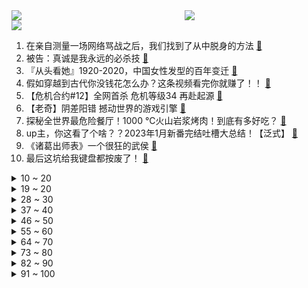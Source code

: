 <div >
	<a style="float:left;width:55%;" href = "https://github.com/anuraghazra/github-readme-stats">
	 <img src = "https://github-readme-stats.vercel.app/api?username=iuuuuuaena&theme=buefy&show_icons=true"/>
	</a>
	<a  style="float:right;width:45%" href = "https://github.com/anuraghazra/github-readme-stats">
	 <img  src="https://github-readme-stats.vercel.app/api/top-langs/?username=anuraghazra&layout=compact"/>
	</a>
	</div>

[![](https://img.shields.io/badge/jxd-@jxdgogogo.xyz-yellowgreen.svg)](https://www.jxdgogogo.xyz)<br>
1. 在亲自测量一场网络骂战之后，我们找到了从中脱身的方法 [:link:](//www.bilibili.com/video/BV1uM411u7tN) <br>
2. 被告：真诚是我永远的必杀技 [:link:](//www.bilibili.com/video/BV1gg4y1G7Fx) <br>
3. 『从头看她』1920-2020，中国女性发型的百年变迁 [:link:](//www.bilibili.com/video/BV1qm4y1r7BB) <br>
4. 假如穿越到古代你没钱花怎么办？这条视频看完你就赚了！！ [:link:](//www.bilibili.com/video/BV15c41157Kf) <br>
5. 【危机合约#12】全网首杀 危机等级34 再赴起源 [:link:](//www.bilibili.com/video/BV1tc41157EC) <br>
6. 【老奇】阴差阳错 撼动世界的游戏引擎 [:link:](//www.bilibili.com/video/BV1Hk4y1q7Rz) <br>
7. 探秘全世界最危险餐厅！1000 °C火山岩浆烤肉！到底有多好吃？ [:link:](//www.bilibili.com/video/BV1X84y1M7Wb) <br>
8. up主，你这看了个啥？？2023年1月新番完结吐槽大总结！【泛式】 [:link:](//www.bilibili.com/video/BV1Bh411375J) <br>
9. 《诸葛出师表》一个很狂的武侯 [:link:](//www.bilibili.com/video/BV11a4y1M7nW) <br>
10. 最后这坑给我键盘都按废了！ [:link:](//www.bilibili.com/video/BV1vN411N73u) <br>
<details>
<summary>10 ~ 20</summary>

11. 【烂活电竞43.5】  魏延能不能给我带带你的墨镜~ [:link:](//www.bilibili.com/video/BV1xX4y1k7oL) <br>
12. 原来真的有人会一秒脸红.... [:link:](//www.bilibili.com/video/BV1is4y1D7Pg) <br>
13. 成龙大哥说我的中文比他好！？ [:link:](//www.bilibili.com/video/BV1cX4y1k7Z5) <br>
14. “烂片导演”如何拍出《流浪地球》？【寻找·郭帆】 [:link:](//www.bilibili.com/video/BV1Wa4y1M7Da) <br>
15. 恐龙大量死亡，远古生物“幽灵蛸”登场！ [:link:](//www.bilibili.com/video/BV1ua4y1M72J) <br>
16. 【何同学VLOG】为什么我们一期视频做了五个月... [:link:](//www.bilibili.com/video/BV12h411u7DM) <br>
17. 被“泡面细菌”感染的韩国人被泡面支配的一生 [:link:](//www.bilibili.com/video/BV1ho4y1H7gR) <br>
18. 鸡蛋荒席卷全球？为什么鸡蛋开始不够了 [:link:](//www.bilibili.com/video/BV1i84y1M7ZF) <br>
19. 普通人防握手侮辱 [:link:](//www.bilibili.com/video/BV1cv4y1p7aw) <br>
</details>
<details>
<summary>19 ~ 20</summary>

20. 《必胜客联动线下体验攻略，但是？》 [:link:](//www.bilibili.com/video/BV1cL411D7ir) <br>
21. 【全网最详】旅美熊猫究竟有没有被虐待？官方反复辟谣没人听？ [:link:](//www.bilibili.com/video/BV1hs4y1U7gs) <br>
22. 当家人发现你互联网上的嘴脸 [:link:](//www.bilibili.com/video/BV18o4y1H7WZ) <br>
23. 再次出发骑行，前往青海探索三江源头，第一天独自在荒山野岭露营 [:link:](//www.bilibili.com/video/BV1ta4y1K7de) <br>
24. 【STN快报第七季10】我用我的AK点爆你的AJ [:link:](//www.bilibili.com/video/BV1f84y1M7Dv) <br>
25. 六年前B站全是这种视频！！ [:link:](//www.bilibili.com/video/BV1XL411X7nQ) <br>
26. 当二次元老了 就去漫展做保洁阿姨 [:link:](//www.bilibili.com/video/BV11m4y1z7FH) <br>
27. 一个上班族转做美食博主了 [:link:](//www.bilibili.com/video/BV1Nh411g7Yp) <br>
28. 比海鲜袋子更贵的袋子来了！你以为你防住了话梅刺客却没防住袋子刺客！生活处处都是小细坑啊 [:link:](//www.bilibili.com/video/BV1524y1j7zR) <br>
</details>
<details>
<summary>28 ~ 30</summary>

29. 《小陈总 - 回 归 》 [:link:](//www.bilibili.com/video/BV1rL411m7Bt) <br>
30. 炸裂！《越狱兔》到底有多离谱？动画界最强战力？ [:link:](//www.bilibili.com/video/BV1PY4y1D7Xs) <br>
31. 爆肝479小时！手工打造中国非遗礼裙？？ [:link:](//www.bilibili.com/video/BV1PV4y1D7L8) <br>
32. 一个电竞女孩倔强的十五年，你所看到的惊艳，都曾被平庸历练。 [:link:](//www.bilibili.com/video/BV1Am4y1672F) <br>
33. 【时代少年团】《光环中的少年——“乌托邦”》 [:link:](//www.bilibili.com/video/BV1qa4y1M76v) <br>
34. “我高考山东省第三，妈妈知道后，却一点都不开心” [:link:](//www.bilibili.com/video/BV1vk4y1i7pS) <br>
35. 去看花吧，带着家里的老顽童和小顽皮！ [:link:](//www.bilibili.com/video/BV11M4y127ij) <br>
36. 你的自以为是，耽误的是生命 [:link:](//www.bilibili.com/video/BV1tm4y1z7ME) <br>
37. 千颗碎片实拍魔刀千刃（下）！用科学打破梦想与现实的界限吧！ [:link:](//www.bilibili.com/video/BV1Dj411w72V) <br>
</details>
<details>
<summary>37 ~ 40</summary>

38. 所以生命啊，它璀璨如歌!「觉醒年代」 [:link:](//www.bilibili.com/video/BV1ta4y1M7CX) <br>
39. 关于爱这件大事儿，你可以反复向我确认 [:link:](//www.bilibili.com/video/BV1vc4115719) <br>
40. 制裁第四年，研发经费却又破新高，华为到底在做什么？ [:link:](//www.bilibili.com/video/BV1fV4y1S78C) <br>
41. “就知道哭，创死你！” [:link:](//www.bilibili.com/video/BV1Vg4y1G7iP) <br>
42. 必胜客原神联合菜品，帅小伙被邀请试吃，没想到….. [:link:](//www.bilibili.com/video/BV1kL411m7WV) <br>
43. 千万别动大学生的软肋 [:link:](//www.bilibili.com/video/BV18c41157x9) <br>
44. 我爸说男人要浪漫！ [:link:](//www.bilibili.com/video/BV1yh41137Zn) <br>
45. 2分钟讲完《狂飙》高启强的一生，还没看的进来看看 [:link:](//www.bilibili.com/video/BV1PT411B73G) <br>
46. 玉麒麟真的自己办比赛了？CSGO百万奖金高校比赛来了！ [:link:](//www.bilibili.com/video/BV1fv4y1p73q) <br>
</details>
<details>
<summary>46 ~ 50</summary>

47. 走廊清唱《すずめ feat.十明》铃芽户缔主题曲 [:link:](//www.bilibili.com/video/BV1oT411q77o) <br>
48. 两代大帝对望！看看什么叫俄罗斯巅峰时刻！《叶卡捷琳娜》S2P8 [:link:](//www.bilibili.com/video/BV17a4y1M7DB) <br>
49. 如果草太变成了尖叫鸡！[铃芽之旅] [:link:](//www.bilibili.com/video/BV1um4y167Ks) <br>
50. 杀疯了 [:link:](//www.bilibili.com/video/BV1Tk4y1q7LA) <br>
51. 荧子探店，逮捕浑元【原神必胜客联动】 [:link:](//www.bilibili.com/video/BV1pg4y1G7D4) <br>
52. 30年前，顶级少爷开什么车？ [:link:](//www.bilibili.com/video/BV1NV4y1D7m7) <br>
53. 怪物：你说你惹大学生干嘛，非要惹 [:link:](//www.bilibili.com/video/BV1824y1j7hB) <br>
54. “玩家让小丑王真心微笑一次即可顺利通关。” [:link:](//www.bilibili.com/video/BV13X4y1d7GC) <br>
55. 这些功能饮品我怀疑是以毒攻毒 [:link:](//www.bilibili.com/video/BV1jo4y1p7JX) <br>
</details>
<details>
<summary>55 ~ 60</summary>

56. ”不疯魔，不成活“ [:link:](//www.bilibili.com/video/BV1dL411S7cK) <br>
57. “过来点，我保证不打你” [:link:](//www.bilibili.com/video/BV1tN411N7jN) <br>
58. 你们之中肯定有一个是叛徒！ [:link:](//www.bilibili.com/video/BV1Qm4y1z7Vf) <br>
59. 这是什么离谱的操作啊！！【地狱级】 [:link:](//www.bilibili.com/video/BV1vN411N7St) <br>
60. 平凡而伟大！沉浸式解说 感动1亿人史诗巨著《平凡的世界》P1 [:link:](//www.bilibili.com/video/BV1VT411B7Z5) <br>
61. 早知如此，还玩什么吸铁石 [:link:](//www.bilibili.com/video/BV1gg4y1g7qM) <br>
62. 折腾了48小时就为了找到这个？ [:link:](//www.bilibili.com/video/BV1Mg4y1g79o) <br>
63. 颜值爆表的外国美女们呀！爱了爱了【国际尬聊】 [:link:](//www.bilibili.com/video/BV1cM411T7Sj) <br>
64. 有空过来请你吃水母 [:link:](//www.bilibili.com/video/BV1hg4y1G7jN) <br>
</details>
<details>
<summary>64 ~ 70</summary>

65. 当！日！剧！遇！上！方！言！ [:link:](//www.bilibili.com/video/BV1Bm4y1z7Yr) <br>
66. 当北方人混入广东小县城吃饭队伍时... [:link:](//www.bilibili.com/video/BV1us4y1E7z9) <br>
67. 谁懂！滑跪拥抱真的很绝！导演的封神动作设计再次出现，救赎感拉满！！ [:link:](//www.bilibili.com/video/BV1HN411N7Jb) <br>
68. 全网首测！体验美国最刺激的户外活动！超级震撼！ [:link:](//www.bilibili.com/video/BV1qm4y1r7ZG) <br>
69. 我的世界：愚人节更新，加入月球维度，有超大基地 [:link:](//www.bilibili.com/video/BV1Wc41157KD) <br>
70. 【医学博士】如何拯救透支的肾？I 少了一个肾，你还能活多久？ [:link:](//www.bilibili.com/video/BV11a4y1M74m) <br>
71. 外交部对坂本龙一去世表示哀悼：他为中日友好交流作出了贡献 [:link:](//www.bilibili.com/video/BV1qc41157DC) <br>
72. 苹果嘉儿AKA马国矿工 [:link:](//www.bilibili.com/video/BV1Vm4y167zg) <br>
73. 警 匪 对 线 早 期 视 频 [:link:](//www.bilibili.com/video/BV1c24y157FV) <br>
</details>
<details>
<summary>73 ~ 80</summary>

74. 我的世界ERROR422重制版更阴间？！电脑死机了！ [:link:](//www.bilibili.com/video/BV13s4y1E7Lb) <br>
75. 只有老公一个人受伤的世界达成了哈哈 [:link:](//www.bilibili.com/video/BV18j411w7KT) <br>
76. 看看缅甸掸邦大其力什么样？这种地方会有正经工作吗？ [:link:](//www.bilibili.com/video/BV1Yc41157Hf) <br>
77. 三星S23系列深度评测：一台机皇，两台机霸！ [:link:](//www.bilibili.com/video/BV1BL411m7so) <br>
78. 当你爸开车时 [:link:](//www.bilibili.com/video/BV1ua4y1M7KE) <br>
79. 别的小猫是泡澡 矮脚猫是浮潜 [:link:](//www.bilibili.com/video/BV1aM411M7SX) <br>
80. 《 钟 离 之 旅 》 [:link:](//www.bilibili.com/video/BV14g4y1G7qN) <br>
81. 【自制】我做了一种很新的 机 器 人！【硬核】 [:link:](//www.bilibili.com/video/BV1Uh41137Th) <br>
82. 明天就去夜市摆摊卖这个！一定能发财！ [:link:](//www.bilibili.com/video/BV1ja4y1M7qY) <br>
</details>
<details>
<summary>82 ~ 90</summary>

83. ChatGPT六步提问法：你若诚心发问，它会给你一篇惊艳论文！ [:link:](//www.bilibili.com/video/BV16s4y177Pz) <br>
84. 竖屏 ｜菜鸟翻跳｜Wonder Girls《Tell me》｜五套一件换装 [:link:](//www.bilibili.com/video/BV1Wa4y1M7Ck) <br>
85. 三大冲突，撕裂年轻人：痛苦vs矫情、真我vs假我、竞争vs安全 [:link:](//www.bilibili.com/video/BV1YV4y1S7zo) <br>
86. 高芋芋今天在家做盒饭了 [:link:](//www.bilibili.com/video/BV1Zs4y177sH) <br>
87. 走好，坂本龙一 [:link:](//www.bilibili.com/video/BV1Pk4y1q7MY) <br>
88. 工地里的苍蝇小馆,腰花大肠饭馋哭隔壁饭友! [:link:](//www.bilibili.com/video/BV1Ha4y1M7r2) <br>
89. 某宝花300块做的视频，大家帮我看值不值.... [:link:](//www.bilibili.com/video/BV1eV4y1S7iL) <br>
90. 这台机器竟然是有生命的？ [:link:](//www.bilibili.com/video/BV1724y1j7qm) <br>
91. 大爷卖36斤菜只要3块钱，满脸忐忑推销给过路司机：只要不烂在地里就好 [:link:](//www.bilibili.com/video/BV14T411B7n1) <br>
</details>
<details>
<summary>91 ~ 100</summary>

92. 【超级小桀】2023年4月4日直播录像 [:link:](//www.bilibili.com/video/BV1zm4y1q7y2) <br>
93. 《孤独摇者》 [:link:](//www.bilibili.com/video/BV1wv4y1p7bj) <br>
94. 捡回一个月的小狗中毒，治疗费用一天上千。。。 [:link:](//www.bilibili.com/video/BV1zN411A7C6) <br>
95. 【Inkya Impulse | インキャインパルス】Cover by Maria Marionette ft. Ike Eveland♡ NIJISANJI [:link:](//www.bilibili.com/video/BV17o4y1H7AB) <br>
96. 复古港风演绎《FLOWER》没想到这么好听！JISOO在广东实力solo出道【小小六】 [:link:](//www.bilibili.com/video/BV1ng4y1G76W) <br>
97. 俏皮可爱的胡堂主，嗷~~ [:link:](//www.bilibili.com/video/BV1yV4y1Q712) <br>
98. 【天气愈报】勤劳小太阳，无情工具云 [:link:](//www.bilibili.com/video/BV1CV4y1Q7SY) <br>
99. 新疆.早餐铁人三项 厨子探店¥？？ [:link:](//www.bilibili.com/video/BV1aM411K7S9) <br>
100. 上帝创造你男友的过程 [:link:](//www.bilibili.com/video/BV1Gg4y1G7vQ) <br>
</details>
